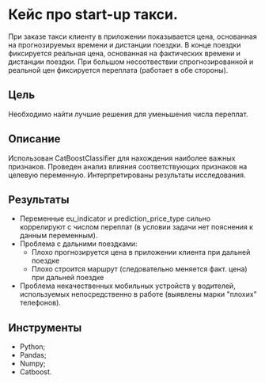 # Кейс про start-up такси.

При заказе такси клиенту в приложении показывается цена, основанная на прогнозируемых времени и дистанции поездки. В конце поездки фиксируется реальная цена, основанная на фактических времени и дистанции поездки. При большом несоотвествии спрогнозированной и реальной цен фиксируется переплата (работает в обе стороны). 

## Цель

Необходимо найти лучшие решения для уменьшения числа переплат.

## Описание

Использован CatBoostClassifier для нахождения наиболее важных признаков. Проведен анализ влияния соответствующих признаков на целевую переменную. Интерпретированы результаты исследования.

## Результаты

* Переменные eu_indicator и prediction_price_type сильно коррелируют с числом переплат (в условии задачи нет пояснения к данным переменным).
* Проблема с дальними поездками:
  * Плохо прогнозируется цена в приложении клиента при дальней поездке
  * Плохо строится маршрут (следовательно меняется факт. цена) при дальней поездке
* Проблема некачественных мобильных устройств у водителей, используемых непосредственно в работе (выявлены марки "плохих" телефонов).

## Инструменты

* Python;
* Pandas;
* Numpy;
* Catboost.
